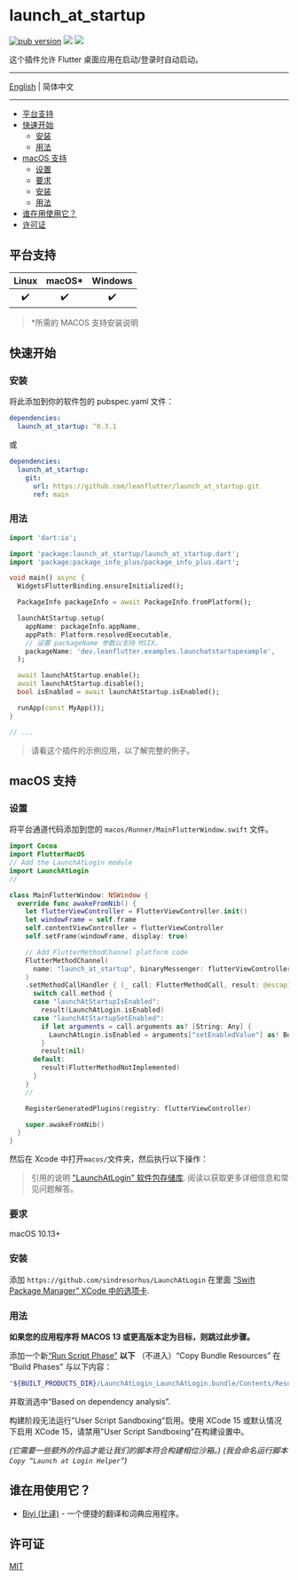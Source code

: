 # launch_at_startup

[![pub version][pub-image]][pub-url] [![][discord-image]][discord-url] ![][visits-count-image]

[pub-image]: https://img.shields.io/pub/v/launch_at_startup.svg
[pub-url]: https://pub.dev/packages/launch_at_startup
[discord-image]: https://img.shields.io/discord/884679008049037342.svg
[discord-url]: https://discord.gg/zPa6EZ2jqb
[visits-count-image]: https://img.shields.io/badge/dynamic/json?label=Visits%20Count&query=value&url=https://api.countapi.xyz/hit/leanflutter.launch_at_startup/visits

这个插件允许 Flutter 桌面应用在启动/登录时自动启动。

---

[English](./README.md) | 简体中文

---

<!-- START doctoc generated TOC please keep comment here to allow auto update -->
<!-- DON'T EDIT THIS SECTION, INSTEAD RE-RUN doctoc TO UPDATE -->

- [平台支持](#%E5%B9%B3%E5%8F%B0%E6%94%AF%E6%8C%81)
- [快速开始](#%E5%BF%AB%E9%80%9F%E5%BC%80%E5%A7%8B)
  - [安装](#%E5%AE%89%E8%A3%85)
  - [用法](#%E7%94%A8%E6%B3%95)
- [macOS 支持](#macos-%E6%94%AF%E6%8C%81)
  - [设置](#%E8%AE%BE%E7%BD%AE)
  - [要求](#%E8%A6%81%E6%B1%82)
  - [安装](#%E5%AE%89%E8%A3%85-1)
  - [用法](#%E7%94%A8%E6%B3%95-1)
- [谁在用使用它？](#%E8%B0%81%E5%9C%A8%E7%94%A8%E4%BD%BF%E7%94%A8%E5%AE%83)
- [许可证](#%E8%AE%B8%E5%8F%AF%E8%AF%81)

<!-- END doctoc generated TOC please keep comment here to allow auto update -->

## 平台支持

| Linux | macOS\* | Windows |
| :---: | :-----: | :-----: |
|  ✔️   |   ✔️    |   ✔️    |

> \*所需的 MACOS 支持安装说明

## 快速开始

### 安装

将此添加到你的软件包的 pubspec.yaml 文件：

```yaml
dependencies:
  launch_at_startup: ^0.3.1
```

或

```yaml
dependencies:
  launch_at_startup:
    git:
      url: https://github.com/leanflutter/launch_at_startup.git
      ref: main
```

### 用法

```dart
import 'dart:io';

import 'package:launch_at_startup/launch_at_startup.dart';
import 'package:package_info_plus/package_info_plus.dart';

void main() async {
  WidgetsFlutterBinding.ensureInitialized();

  PackageInfo packageInfo = await PackageInfo.fromPlatform();

  launchAtStartup.setup(
    appName: packageInfo.appName,
    appPath: Platform.resolvedExecutable,
    // 设置 packageName 参数以支持 MSIX。
    packageName: 'dev.leanflutter.examples.launchatstartupexample',
  );

  await launchAtStartup.enable();
  await launchAtStartup.disable();
  bool isEnabled = await launchAtStartup.isEnabled();

  runApp(const MyApp());
}

// ...

```

> 请看这个插件的示例应用，以了解完整的例子。

## macOS 支持

### 设置

将平台通道代码添加到您的 `macos/Runner/MainFlutterWindow.swift` 文件。

```swift
import Cocoa
import FlutterMacOS
// Add the LaunchAtLogin module
import LaunchAtLogin
//

class MainFlutterWindow: NSWindow {
  override func awakeFromNib() {
    let flutterViewController = FlutterViewController.init()
    let windowFrame = self.frame
    self.contentViewController = flutterViewController
    self.setFrame(windowFrame, display: true)

    // Add FlutterMethodChannel platform code
    FlutterMethodChannel(
      name: "launch_at_startup", binaryMessenger: flutterViewController.engine.binaryMessenger
    )
    .setMethodCallHandler { (_ call: FlutterMethodCall, result: @escaping FlutterResult) in
      switch call.method {
      case "launchAtStartupIsEnabled":
        result(LaunchAtLogin.isEnabled)
      case "launchAtStartupSetEnabled":
        if let arguments = call.arguments as? [String: Any] {
          LaunchAtLogin.isEnabled = arguments["setEnabledValue"] as! Bool
        }
        result(nil)
      default:
        result(FlutterMethodNotImplemented)
      }
    }
    //

    RegisterGeneratedPlugins(registry: flutterViewController)

    super.awakeFromNib()
  }
}

```

然后在 Xcode 中打开`macos/`文件夹，然后执行以下操作：

> 引用的说明 ["LaunchAtLogin" 软件包存储库](https://github.com/sindresorhus/LaunchAtLogin). 阅读以获取更多详细信息和常见问题解答。

### 要求

macOS 10.13+

### 安装

添加 `https://github.com/sindresorhus/LaunchAtLogin` 在里面 [“Swift Package Manager” XCode 中的选项卡](https://developer.apple.com/documentation/xcode/adding_package_dependencies_to_your_app).

### 用法

**如果您的应用程序将 MACOS 13 或更高版本定为目标，则跳过此步骤。**

添加一个新[“Run Script Phase”](http://stackoverflow.com/a/39633955/64949) **以下** （不进入）“Copy Bundle Resources” 在 “Build Phases” 与以下内容：

```sh
"${BUILT_PRODUCTS_DIR}/LaunchAtLogin_LaunchAtLogin.bundle/Contents/Resources/copy-helper-swiftpm.sh"
```

并取消选中“Based on dependency analysis”.

构建阶段无法运行"User Script Sandboxing"启用。使用 XCode 15 或默认情况下启用 XCode 15，请禁用"User Script Sandboxing"在构建设置中。

_(它需要一些额外的作品才能让我们的脚本符合构建相位沙箱。)_
_(我会命名运行脚本`Copy “Launch at Login Helper”`)_

## 谁在用使用它？

- [Biyi (比译)](https://biyidev.com/) - 一个便捷的翻译和词典应用程序。

## 许可证

[MIT](./LICENSE)
